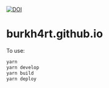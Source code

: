 [![DOI](https://www.zenodo.org/badge/93095358.svg)](https://www.zenodo.org/badge/latestdoi/93095358)

# burkh4rt.github.io

To use:

```sh
yarn
yarn develop
yarn build
yarn deploy
```
